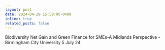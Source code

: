 ```yaml
---
layout: post
date: 2024-04-28 15:59:00-0400
inline: true
related_posts: false
---
```


Biodiversity Net Gain and Green Finance for SMEs-A Midlands Perspective - Birmingham City University 5 July 24 
